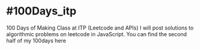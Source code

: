 # #100Days_itp
100 Days of Making Class at ITP (Leetcode and APIs)
I will post solutions to algorithmic problems on leetcode in JavaScript. You can find the second half of my 100days here
